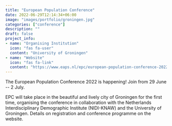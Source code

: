 ```yaml
---
title: "European Population Conference"
date: 2022-06-29T12:14:34+06:00
image: "images/portfolio/groningen.jpg"
categories: ["conference"]
description: ""
draft: false
project_info:
- name: "Organising Institution"
  icon: "fas fa-user"
  content: "University of Groningen"
- name: "Website"
  icon: "fas fa-link"
  content: "https://www.eaps.nl/epc/european-population-conference-2022"
---
```


The European Population Conference 2022 is happening! Join from 29 June -- 2 July.

EPC will take place in the beautiful and lively city of Groningen for the first time, organising the conference in collaboration with the Netherlands Interdisciplinary Demographic Institute (NIDI-KNAW) and the University of Groningen. Details on registration and conference programme on the website.

